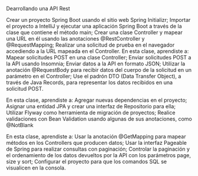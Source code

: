 Dearrollando una API Rest

Crear un proyecto Spring Boot usando el sitio web Spring Initializr;
Importar el proyecto a IntelliJ y ejecutar una aplicación Spring Boot a través de la clase que contiene el método main;
Crear una clase Controller y mapear una URL en él usando las anotaciones @RestController y @RequestMapping;
Realizar una solicitud de prueba en el navegador accediendo a la URL mapeada en el Controller.
En esta clase, aprendiste a:
Mapear solicitudes POST en una clase Controller;
Enviar solicitudes POST a la API usando Insomnia;
Enviar datos a la API en formato JSON;
Utilizar la anotación @RequestBody para recibir datos del cuerpo de la solicitud en un parámetro en el Controller;
Use el padrón DTO (Data Transfer Object), a través de Java Records, para representar los datos recibidos en una solicitud POST.

En esta clase, aprendiste a:
Agregar nuevas dependencias en el proyecto;
Asignar una entidad JPA y crear una interfaz de Repositorio para ella;
Utilizar Flyway como herramienta de migración de proyectos;
Realice validaciones con Bean Validation usando algunas de sus anotaciones, como @NotBlank


En esta clase, aprendiste a:
Usar la anotación @GetMapping para mapear métodos en los Controllers que producen datos;
Usar la interfaz Pageable de Spring para realizar consultas con paginación;
Controlar la paginación y el ordenamiento de los datos devueltos por la API con los parámetros page, size y sort;
Configurar el proyecto para que los comandos SQL se visualicen en la consola.
